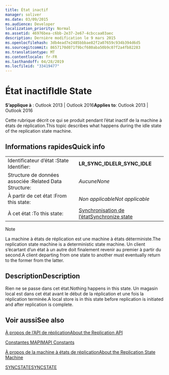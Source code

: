 ```yaml
---
title: État inactif
manager: soliver
ms.date: 03/09/2015
ms.audience: Developer
localization_priority: Normal
ms.assetid: 46976bea-c6bb-2e37-2e67-4cbccaa03aec
description: Dernière modification le 9 mars 2015
ms.openlocfilehash: 3db4ead7e2485bbbae82f2a07659c934b394d6d5
ms.sourcegitcommit: 8657170d071f9bcf680aba50b9c07f2a4fb82283
ms.translationtype: MT
ms.contentlocale: fr-FR
ms.lasthandoff: 04/28/2019
ms.locfileid: "33419477"
---
```

# <a name="idle-state"></a><span data-ttu-id="11c3d-103">État inactif</span><span class="sxs-lookup"><span data-stu-id="11c3d-103">Idle State</span></span>

  
  
<span data-ttu-id="11c3d-104">**S’applique à** : Outlook 2013 | Outlook 2016</span><span class="sxs-lookup"><span data-stu-id="11c3d-104">**Applies to**: Outlook 2013 | Outlook 2016</span></span> 
  
 <span data-ttu-id="11c3d-105">Cette rubrique décrit ce qui se produit pendant l’état inactif de la machine à états de réplication.</span><span class="sxs-lookup"><span data-stu-id="11c3d-105">This topic describes what happens during the idle state of the replication state machine.</span></span> 
  
## <a name="quick-info"></a><span data-ttu-id="11c3d-106">Informations rapides</span><span class="sxs-lookup"><span data-stu-id="11c3d-106">Quick info</span></span>

|||
|:-----|:-----|
|<span data-ttu-id="11c3d-107">Identificateur d’état :</span><span class="sxs-lookup"><span data-stu-id="11c3d-107">State Identifier:</span></span>  <br/> |<span data-ttu-id="11c3d-108">**LR_SYNC_IDLE**</span><span class="sxs-lookup"><span data-stu-id="11c3d-108">**LR_SYNC_IDLE**</span></span> <br/> |
|<span data-ttu-id="11c3d-109">Structure de données associée :</span><span class="sxs-lookup"><span data-stu-id="11c3d-109">Related Data Structure:</span></span>  <br/> | <span data-ttu-id="11c3d-110">*Aucune*</span><span class="sxs-lookup"><span data-stu-id="11c3d-110">*None*</span></span>  <br/> |
|<span data-ttu-id="11c3d-111">À partir de cet état :</span><span class="sxs-lookup"><span data-stu-id="11c3d-111">From this state:</span></span>  <br/> | <span data-ttu-id="11c3d-112">*Non applicable*</span><span class="sxs-lookup"><span data-stu-id="11c3d-112">*Not applicable*</span></span>  <br/> |
|<span data-ttu-id="11c3d-113">À cet état :</span><span class="sxs-lookup"><span data-stu-id="11c3d-113">To this state:</span></span>  <br/> |[<span data-ttu-id="11c3d-114">Synchronisation de l’état</span><span class="sxs-lookup"><span data-stu-id="11c3d-114">Synchronize state</span></span>](synchronize-state.md) <br/> |
   
> [!NOTE]
> <span data-ttu-id="11c3d-115">La machine à états de réplication est une machine à états déterministe.</span><span class="sxs-lookup"><span data-stu-id="11c3d-115">The replication state machine is a deterministic state machine.</span></span> <span data-ttu-id="11c3d-116">Un client s’écartant d’un état à un autre doit finalement revenir au premier à partir du second.</span><span class="sxs-lookup"><span data-stu-id="11c3d-116">A client departing from one state to another must eventually return to the former from the latter.</span></span> 
  
## <a name="description"></a><span data-ttu-id="11c3d-117">Description</span><span class="sxs-lookup"><span data-stu-id="11c3d-117">Description</span></span>

<span data-ttu-id="11c3d-118">Rien ne se passe dans cet état.</span><span class="sxs-lookup"><span data-stu-id="11c3d-118">Nothing happens in this state.</span></span> <span data-ttu-id="11c3d-119">Un magasin local est dans cet état avant le début de la réplication et une fois la réplication terminée.</span><span class="sxs-lookup"><span data-stu-id="11c3d-119">A local store is in this state before replication is initiated and after replication is complete.</span></span>
  
## <a name="see-also"></a><span data-ttu-id="11c3d-120">Voir aussi</span><span class="sxs-lookup"><span data-stu-id="11c3d-120">See also</span></span>



[<span data-ttu-id="11c3d-121">À propos de l’API de réplication</span><span class="sxs-lookup"><span data-stu-id="11c3d-121">About the Replication API</span></span>](about-the-replication-api.md)
  
[<span data-ttu-id="11c3d-122">Constantes MAPI</span><span class="sxs-lookup"><span data-stu-id="11c3d-122">MAPI Constants</span></span>](mapi-constants.md)
  
[<span data-ttu-id="11c3d-123">À propos de la machine à états de réplication</span><span class="sxs-lookup"><span data-stu-id="11c3d-123">About the Replication State Machine</span></span>](about-the-replication-state-machine.md)
  
[<span data-ttu-id="11c3d-124">SYNCSTATE</span><span class="sxs-lookup"><span data-stu-id="11c3d-124">SYNCSTATE</span></span>](syncstate.md)

